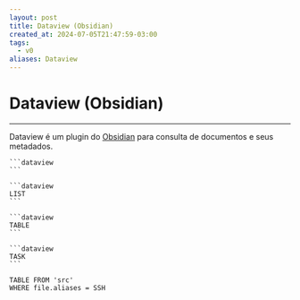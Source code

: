 ```yaml
---
layout: post
title: Dataview (Obsidian)
created_at: 2024-07-05T21:47:59-03:00
tags:
  - v0
aliases: Dataview
---
```

# Dataview (Obsidian)
----

Dataview é um plugin do [Obsidian](api/2024/06/2024-06-30-Obsidian.md) para consulta de documentos e seus metadados.

````
```dataview
```
````

````
```dataview
LIST
```
````

````
```dataview
TABLE
```
````

````
```dataview
TASK
```
````

```dataview
TABLE FROM 'src'
WHERE file.aliases = SSH
 ```
